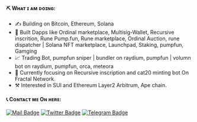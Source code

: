 #### ⛏ Wʜᴀᴛ ɪ ᴀᴍ ᴅᴏɪɴɢ:

- ✍ Building on Bitcoin, Ethereum, Solana
- 🌱 Built Dapps like Ordinal marketplace, Multisig-Wallet, Recursive inscrition, Rune Pump.fun, Rune marketplace, Ordinal Auction,
     rune dispatcher | Solana NFT marketplace, Launchpad, Staking, pumpfun, Gamging
- :chart_with_upwards_trend: Trading Bot, pumpfun sniper | bundler on raydium, pumpfun | volumn bot on raydium, pumpfun, orca, meteora
- 💼 Currently focusing on Recursive inscription and cat20 minting bot On Fractal Network.
- ⚒️ Interested in SUI and Ethereum Layer2 Arbitrum, Ape chain.

#### 📞 Cᴏɴᴛᴀᴄᴛ ᴍᴇ Oɴ ʜᴇʀᴇ:
[![Mail Badge](https://img.shields.io/badge/Gmail-D14836?style=for-the-badge&logo=gmail&logoColor=white)](mailto:rizzmuffin24@gmail.com)
[![Twitter Badge](https://img.shields.io/badge/Twitter-1DA1F2?style=for-the-badge&logo=twitter&logoColor=white)](https://twitter.com/ProDogeLover)
[![Telegram Badge](https://img.shields.io/badge/Telegram-2CA5E0?style=for-the-badge&logo=telegram&logoColor=white)](https://t.me/dogewhiz)
   
